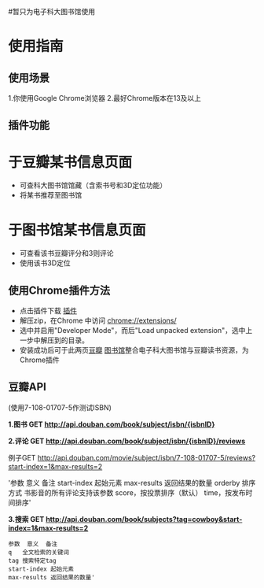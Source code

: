 #暂只为电子科大图书馆使用
# 使用指南 #

## 使用场景 ##
1.你使用Google Chrome浏览器
2.最好Chrome版本在13及以上

## 插件功能 ##
# 于豆瓣某书信息页面
  * 可查科大图书馆馆藏（含索书号和3D定位功能）
  * 将某书推荐至图书馆
  
# 于图书馆某书信息页面
  * 可查看该书豆瓣评分和3则评论
  * 使用该书3D定位


## 使用Chrome插件方法 ##
  * 点击插件下载  [插件](https://github.com/jinntrance/douban-mashuper/archive/master.zip)
  * 解压zip，在Chrome 中访问 [chrome://extensions/](chrome://extensions/)
  * 选中并启用"Developer Mode"，而后"Load unpacked extension"，选中上一步中解压到的目录。
  * 安装成功后可于此两页[豆瓣](http://book.douban.com/subject/5401989/) [图书馆](http://webpac.uestc.edu.cn/search*chx/i?SEARCH=9787542629586&sortdropdown=-&searchscope=1)整合电子科大图书馆与豆瓣读书资源，为Chrome插件


豆瓣API
-----

(使用7-108-01707-5作测试ISBN)

**1.图书 GET http://api.douban.com/book/subject/isbn/{isbnID}**

**2.评论 GET http://api.douban.com/book/subject/isbn/{isbnID}/reviews**

例子GET http://api.douban.com/movie/subject/isbn/7-108-01707-5/reviews?start-index=1&max-results=2

'参数	意义	备注
start-index	起始元素
max-results	返回结果的数量
orderby	排序方式	书影音的所有评论支持该参数
score，按投票排序（默认）
time，按发布时间排序'

**3.搜索
GET http://api.douban.com/book/subjects?tag=cowboy&start-index=1&max-results=2**

```
参数	意义	备注
q	全文检索的关键词
tag	搜索特定tag
start-index	起始元素
max-results	返回结果的数量'
```

